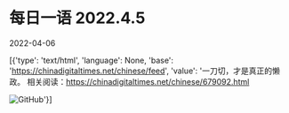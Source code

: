 # 每日一语 2022.4.5

2022-04-06

[{'type': 'text/html', 'language': None, 'base': 'https://chinadigitaltimes.net/chinese/feed', 'value': '一刀切，才是真正的懒政。 相关阅读：https://chinadigitaltimes.net/chinese/679092.html

![GitHub](https://chinadigitaltimes.net/chinese/files/2022/04/4.5.jpg)'}]